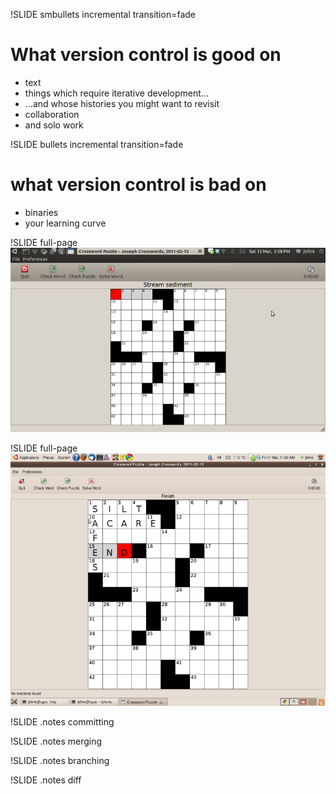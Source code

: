!SLIDE smbullets incremental transition=fade
# What version control is good on #

* text
* things which require iterative development...
* ...and whose histories you might want to revisit 
* collaboration
* and solo work

!SLIDE bullets incremental transition=fade 
# what version control is bad on #

* binaries
* your learning curve

!SLIDE full-page
![](img/crossword0.png)

!SLIDE full-page
![](img/crossword1.png)

!SLIDE
.notes committing

!SLIDE
.notes merging 

!SLIDE
.notes branching

!SLIDE
.notes diff
